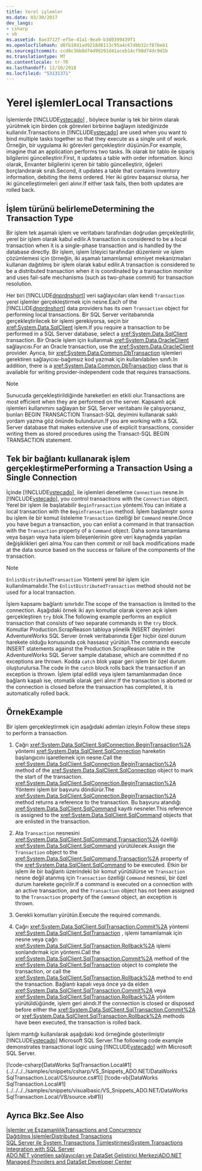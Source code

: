 ```yaml
---
title: Yerel işlemler
ms.date: 03/30/2017
dev_langs:
- csharp
- vb
ms.assetid: 8ae3712f-ef5e-41a1-9ea9-b3d0399439f1
ms.openlocfilehash: d8fb10d1ad9218d8113c95a4c67dbb32cf87beb1
ms.sourcegitcommit: ccd8c36b0d74d99291d41aceb14cf98d74dc9d2b
ms.translationtype: MT
ms.contentlocale: tr-TR
ms.lasthandoff: 12/10/2018
ms.locfileid: "53131371"
---
```

# <a name="local-transactions"></a><span data-ttu-id="fe38e-102">Yerel işlemler</span><span class="sxs-lookup"><span data-stu-id="fe38e-102">Local Transactions</span></span>
<span data-ttu-id="fe38e-103">İşlemlerde [!INCLUDE[vstecado](../../../../includes/vstecado-md.md)] , böylece bunlar iş tek bir birim olarak yürütmek için birden çok görevleri birbirine bağlayın istediğinizde kullanılır.</span><span class="sxs-lookup"><span data-stu-id="fe38e-103">Transactions in [!INCLUDE[vstecado](../../../../includes/vstecado-md.md)] are used when you want to bind multiple tasks together so that they execute as a single unit of work.</span></span> <span data-ttu-id="fe38e-104">Örneğin, bir uygulama iki görevleri gerçekleştirir düşünün.</span><span class="sxs-lookup"><span data-stu-id="fe38e-104">For example, imagine that an application performs two tasks.</span></span> <span data-ttu-id="fe38e-105">İlk olarak bir tablo ile sipariş bilgilerini güncelleştirir.</span><span class="sxs-lookup"><span data-stu-id="fe38e-105">First, it updates a table with order information.</span></span> <span data-ttu-id="fe38e-106">İkinci olarak, Envanter bilgilerini içeren bir tablo güncelleştirir, öğeleri borçlandırarak sıralı.</span><span class="sxs-lookup"><span data-stu-id="fe38e-106">Second, it updates a table that contains inventory information, debiting the items ordered.</span></span> <span data-ttu-id="fe38e-107">Her iki görev başarısız olursa, her iki güncelleştirmeleri geri alınır.</span><span class="sxs-lookup"><span data-stu-id="fe38e-107">If either task fails, then both updates are rolled back.</span></span>  
  
## <a name="determining-the-transaction-type"></a><span data-ttu-id="fe38e-108">İşlem türünü belirleme</span><span class="sxs-lookup"><span data-stu-id="fe38e-108">Determining the Transaction Type</span></span>  
 <span data-ttu-id="fe38e-109">Bir işlem tek aşamalı işlem ve veritabanı tarafından doğrudan gerçekleştirilir, yerel bir işlem olarak kabul edilir.</span><span class="sxs-lookup"><span data-stu-id="fe38e-109">A transaction is considered to be a local transaction when it is a single-phase transaction and is handled by the database directly.</span></span> <span data-ttu-id="fe38e-110">Bir işlem, işlem İzleyici tarafından düzenlenir ve işlem çözümlemesi için (örneğin, iki aşamalı tamamlama) emniyet mekanizmaları kullanan dağıtılmış bir işlem olarak kabul edilir.</span><span class="sxs-lookup"><span data-stu-id="fe38e-110">A transaction is considered to be a distributed transaction when it is coordinated by a transaction monitor and uses fail-safe mechanisms (such as two-phase commit) for transaction resolution.</span></span>  
  
 <span data-ttu-id="fe38e-111">Her biri [!INCLUDE[dnprdnshort](../../../../includes/dnprdnshort-md.md)] veri sağlayıcıları olan kendi `Transaction` yerel işlemler gerçekleştirmek için nesne.</span><span class="sxs-lookup"><span data-stu-id="fe38e-111">Each of the [!INCLUDE[dnprdnshort](../../../../includes/dnprdnshort-md.md)] data providers has its own `Transaction` object for performing local transactions.</span></span> <span data-ttu-id="fe38e-112">Bir SQL Server veritabanında gerçekleştirilecek bir işlemi gerekiyorsa, seçin bir <xref:System.Data.SqlClient> işlem.</span><span class="sxs-lookup"><span data-stu-id="fe38e-112">If you require a transaction to be performed in a SQL Server database, select a <xref:System.Data.SqlClient> transaction.</span></span> <span data-ttu-id="fe38e-113">Bir Oracle işlem için kullanmak <xref:System.Data.OracleClient> sağlayıcısı.</span><span class="sxs-lookup"><span data-stu-id="fe38e-113">For an Oracle transaction, use the <xref:System.Data.OracleClient> provider.</span></span> <span data-ttu-id="fe38e-114">Ayrıca, bir <xref:System.Data.Common.DbTransaction> işlemleri gerektiren sağlayıcısı-bağımsız kod yazmak için kullanılabilen sınıfı.</span><span class="sxs-lookup"><span data-stu-id="fe38e-114">In addition, there is a <xref:System.Data.Common.DbTransaction> class that is available for writing provider-independent code that requires transactions.</span></span>  
  
> [!NOTE]
> <span data-ttu-id="fe38e-115">Sunucuda gerçekleştirildiğinde hareketleri en etkili olur.</span><span class="sxs-lookup"><span data-stu-id="fe38e-115">Transactions are most efficient when they are performed on the server.</span></span> <span data-ttu-id="fe38e-116">Kapsamlı açık işlemleri kullanımını sağlayan bir SQL Server veritabanı ile çalışıyorsanız, bunları BEGIN TRANSACTION Transact-SQL deyimini kullanarak saklı yordam yazma göz önünde bulundurun.</span><span class="sxs-lookup"><span data-stu-id="fe38e-116">If you are working with a SQL Server database that makes extensive use of explicit transactions, consider writing them as stored procedures using the Transact-SQL BEGIN TRANSACTION statement.</span></span>
  
## <a name="performing-a-transaction-using-a-single-connection"></a><span data-ttu-id="fe38e-117">Tek bir bağlantı kullanarak işlem gerçekleştirme</span><span class="sxs-lookup"><span data-stu-id="fe38e-117">Performing a Transaction Using a Single Connection</span></span>  
 <span data-ttu-id="fe38e-118">İçinde [!INCLUDE[vstecado](../../../../includes/vstecado-md.md)], ile işlemleri denetleme `Connection` nesne.</span><span class="sxs-lookup"><span data-stu-id="fe38e-118">In [!INCLUDE[vstecado](../../../../includes/vstecado-md.md)], you control transactions with the `Connection` object.</span></span> <span data-ttu-id="fe38e-119">Yerel bir işlem ile başlatabilir `BeginTransaction` yöntemi.</span><span class="sxs-lookup"><span data-stu-id="fe38e-119">You can initiate a local transaction with the `BeginTransaction` method.</span></span> <span data-ttu-id="fe38e-120">İşlem başlamıştır sonra bu işlem ile bir komut listeleme `Transaction` özelliği bir `Command` nesne.</span><span class="sxs-lookup"><span data-stu-id="fe38e-120">Once you have begun a transaction, you can enlist a command in that transaction with the `Transaction` property of a `Command` object.</span></span> <span data-ttu-id="fe38e-121">Daha sonra tamamlama veya başarı veya hata işlem bileşenlerinin göre veri kaynağında yapılan değişiklikleri geri alma.</span><span class="sxs-lookup"><span data-stu-id="fe38e-121">You can then commit or roll back modifications made at the data source based on the success or failure of the components of the transaction.</span></span>  
  
> [!NOTE]
>  <span data-ttu-id="fe38e-122">`EnlistDistributedTransaction` Yöntemi yerel bir işlem için kullanılmamalıdır.</span><span class="sxs-lookup"><span data-stu-id="fe38e-122">The `EnlistDistributedTransaction` method should not be used for a local transaction.</span></span>  
  
 <span data-ttu-id="fe38e-123">İşlem kapsamı bağlantı sınırlıdır.</span><span class="sxs-lookup"><span data-stu-id="fe38e-123">The scope of the transaction is limited to the connection.</span></span> <span data-ttu-id="fe38e-124">Aşağıdaki örnek iki ayrı komutlar olarak içeren açık işlem gerçekleştiren `try` blok.</span><span class="sxs-lookup"><span data-stu-id="fe38e-124">The following example performs an explicit transaction that consists of two separate commands in the `try` block.</span></span> <span data-ttu-id="fe38e-125">Komutlar Production.ScrapReason tabloya yönelik INSERT deyimleri AdventureWorks SQL Server örnek veritabanında Eğer hiçbir özel durum harekete olduğu konusunda çok hassasız yürütün.</span><span class="sxs-lookup"><span data-stu-id="fe38e-125">The commands execute INSERT statements against the Production.ScrapReason table in the AdventureWorks SQL Server sample database, which are committed if no exceptions are thrown.</span></span> <span data-ttu-id="fe38e-126">Kodda `catch` blok yapar geri işlem bir özel durum oluşturulursa.</span><span class="sxs-lookup"><span data-stu-id="fe38e-126">The code in the `catch` block rolls back the transaction if an exception is thrown.</span></span> <span data-ttu-id="fe38e-127">İşlem iptal edildi veya işlem tamamlanmadan önce bağlantı kapalı ise, otomatik olarak geri alınır.</span><span class="sxs-lookup"><span data-stu-id="fe38e-127">If the transaction is aborted or the connection is closed before the transaction has completed, it is automatically rolled back.</span></span>  
  
## <a name="example"></a><span data-ttu-id="fe38e-128">Örnek</span><span class="sxs-lookup"><span data-stu-id="fe38e-128">Example</span></span>  
 <span data-ttu-id="fe38e-129">Bir işlem gerçekleştirmek için aşağıdaki adımları izleyin.</span><span class="sxs-lookup"><span data-stu-id="fe38e-129">Follow these steps to perform a transaction.</span></span>  
  
1.  <span data-ttu-id="fe38e-130">Çağrı <xref:System.Data.SqlClient.SqlConnection.BeginTransaction%2A> yöntemi <xref:System.Data.SqlClient.SqlConnection> hareketin başlangıcını işaretlemek için nesne.</span><span class="sxs-lookup"><span data-stu-id="fe38e-130">Call the <xref:System.Data.SqlClient.SqlConnection.BeginTransaction%2A> method of the <xref:System.Data.SqlClient.SqlConnection> object to mark the start of the transaction.</span></span> <span data-ttu-id="fe38e-131"><xref:System.Data.SqlClient.SqlConnection.BeginTransaction%2A> Yöntemi işlem bir başvuru döndürür.</span><span class="sxs-lookup"><span data-stu-id="fe38e-131">The <xref:System.Data.SqlClient.SqlConnection.BeginTransaction%2A> method returns a reference to the transaction.</span></span> <span data-ttu-id="fe38e-132">Bu başvuru atandığı <xref:System.Data.SqlClient.SqlCommand> kayıtlı nesneler.</span><span class="sxs-lookup"><span data-stu-id="fe38e-132">This reference is assigned to the <xref:System.Data.SqlClient.SqlCommand> objects that are enlisted in the transaction.</span></span>  
  
2.  <span data-ttu-id="fe38e-133">Ata `Transaction` nesnesini <xref:System.Data.SqlClient.SqlCommand.Transaction%2A> özelliği <xref:System.Data.SqlClient.SqlCommand> yürütülecek.</span><span class="sxs-lookup"><span data-stu-id="fe38e-133">Assign the `Transaction` object to the <xref:System.Data.SqlClient.SqlCommand.Transaction%2A> property of the <xref:System.Data.SqlClient.SqlCommand> to be executed.</span></span> <span data-ttu-id="fe38e-134">Etkin bir işlem ile bir bağlantı üzerindeki bir komut yürütülürse ve `Transaction` nesne değil atanmış için `Transaction` özelliği `Command` nesnesi, bir özel durum harekete geçirilir.</span><span class="sxs-lookup"><span data-stu-id="fe38e-134">If a command is executed on a connection with an active transaction, and the `Transaction` object has not been assigned to the `Transaction` property of the `Command` object, an exception is thrown.</span></span>  
  
3.  <span data-ttu-id="fe38e-135">Gerekli komutları yürütün.</span><span class="sxs-lookup"><span data-stu-id="fe38e-135">Execute the required commands.</span></span>  
  
4.  <span data-ttu-id="fe38e-136">Çağrı <xref:System.Data.SqlClient.SqlTransaction.Commit%2A> yöntemi <xref:System.Data.SqlClient.SqlTransaction> , işlemi tamamlamak için nesne veya çağrı <xref:System.Data.SqlClient.SqlTransaction.Rollback%2A> işlemi sonlandırmak için yöntemi.</span><span class="sxs-lookup"><span data-stu-id="fe38e-136">Call the <xref:System.Data.SqlClient.SqlTransaction.Commit%2A> method of the <xref:System.Data.SqlClient.SqlTransaction> object to complete the transaction, or call the <xref:System.Data.SqlClient.SqlTransaction.Rollback%2A> method to end the transaction.</span></span> <span data-ttu-id="fe38e-137">Bağlantı kapalı veya önce ya da elden <xref:System.Data.SqlClient.SqlTransaction.Commit%2A> veya <xref:System.Data.SqlClient.SqlTransaction.Rollback%2A> yöntem yürütüldüğünde, işlem geri alındı.</span><span class="sxs-lookup"><span data-stu-id="fe38e-137">If the connection is closed or disposed before either the <xref:System.Data.SqlClient.SqlTransaction.Commit%2A> or <xref:System.Data.SqlClient.SqlTransaction.Rollback%2A> methods have been executed, the transaction is rolled back.</span></span>  
  
 <span data-ttu-id="fe38e-138">İşlem mantığı kullanılarak aşağıdaki kod örneğinde gösterilmiştir [!INCLUDE[vstecado](../../../../includes/vstecado-md.md)] Microsoft SQL Server.</span><span class="sxs-lookup"><span data-stu-id="fe38e-138">The following code example demonstrates transactional logic using [!INCLUDE[vstecado](../../../../includes/vstecado-md.md)] with Microsoft SQL Server.</span></span>  
  
 [!code-csharp[DataWorks SqlTransaction.Local#1](../../../../samples/snippets/csharp/VS_Snippets_ADO.NET/DataWorks SqlTransaction.Local/CS/source.cs#1)]
 [!code-vb[DataWorks SqlTransaction.Local#1](../../../../samples/snippets/visualbasic/VS_Snippets_ADO.NET/DataWorks SqlTransaction.Local/VB/source.vb#1)]  
  
## <a name="see-also"></a><span data-ttu-id="fe38e-139">Ayrıca Bkz.</span><span class="sxs-lookup"><span data-stu-id="fe38e-139">See Also</span></span>  
 [<span data-ttu-id="fe38e-140">İşlemler ve Eşzamanlılık</span><span class="sxs-lookup"><span data-stu-id="fe38e-140">Transactions and Concurrency</span></span>](../../../../docs/framework/data/adonet/transactions-and-concurrency.md)  
 [<span data-ttu-id="fe38e-141">Dağıtılmış İşlemler</span><span class="sxs-lookup"><span data-stu-id="fe38e-141">Distributed Transactions</span></span>](../../../../docs/framework/data/adonet/distributed-transactions.md)  
 [<span data-ttu-id="fe38e-142">SQL Server ile System.Transactions Tümleştirmesi</span><span class="sxs-lookup"><span data-stu-id="fe38e-142">System.Transactions Integration with SQL Server</span></span>](../../../../docs/framework/data/adonet/system-transactions-integration-with-sql-server.md)  
 [<span data-ttu-id="fe38e-143">ADO.NET yönetilen sağlayıcıları ve DataSet Geliştirici Merkezi</span><span class="sxs-lookup"><span data-stu-id="fe38e-143">ADO.NET Managed Providers and DataSet Developer Center</span></span>](https://go.microsoft.com/fwlink/?LinkId=217917)
